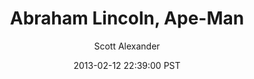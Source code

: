 ---
layout: podcast
title: "Abraham Lincoln, Ape-Man"
author: Scott Alexander
description: https://slatestarcodex.com/2013/02/12/abraham-lincoln-ape-man/
date: 2013-02-12 22:39:00 PST
length: 1918380
duration: 479
guid: abraham-lincoln-ape-man
---